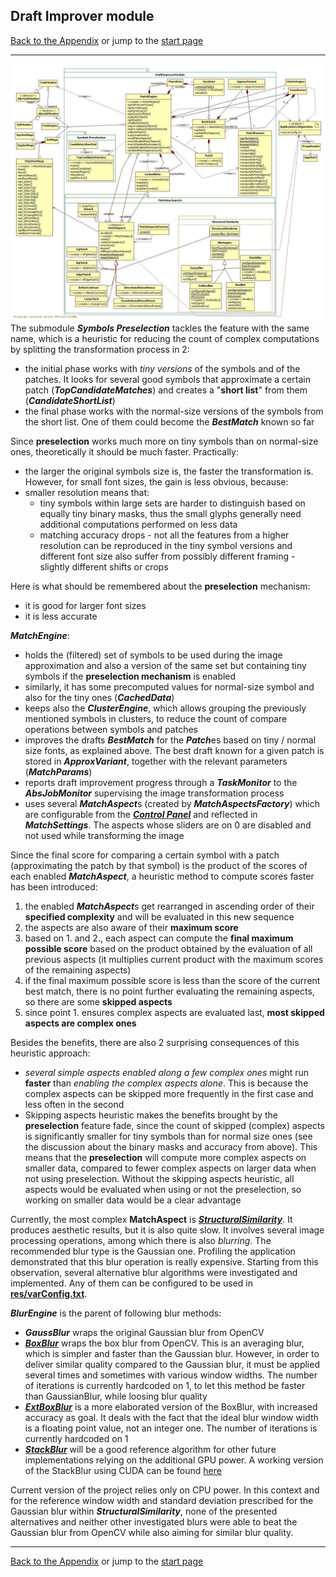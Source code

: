 ## Draft Improver module

[Back to the Appendix](../appendix.md) or jump to the [start page](../../../../ReadMe.md)

-------
![](DraftImprover_classes.jpg)<br>
The submodule ***Symbols Preselection*** tackles the feature with the same name, which is a heuristic for reducing the count of complex computations by splitting the transformation process in 2:
- the initial phase works with *tiny versions* of the symbols and of the patches. It looks for several good symbols that approximate a certain patch (***TopCandidateMatches***) and creates a &quot;**short list**&quot; from them (***CandidateShortList***)
- the final phase works with the normal-size versions of the symbols from the short list. One of them could become the ***BestMatch*** known so far

Since **preselection** works much more on tiny symbols than on normal-size ones, theoretically it should be much faster. Practically:
- the larger the original symbols size is, the faster the transformation is. However, for small font sizes, the gain is less obvious, because:
- smaller resolution means that:
    - tiny symbols within large sets are harder to distinguish based on equally tiny binary masks, thus the small glyphs generally need additional computations performed on less data
    - matching accuracy drops - not all the features from a higher resolution can be reproduced in the tiny symbol versions and different font size also suffer from possibly different framing - slightly different shifts or crops

Here is what should be remembered about the **preselection** mechanism:
- it is good for larger font sizes
- it is less accurate

***MatchEngine***:
- holds the (filtered) set of symbols to be used during the image approximation and also a version of the same set but containing tiny symbols if the **preselection mechanism** is enabled
- similarly, it has some precomputed values for normal-size symbol and also for the tiny ones (***CachedData***)
- keeps also the ***ClusterEngine***, which allows grouping the previously mentioned symbols in clusters, to reduce the count of compare operations between symbols and patches
- improves the drafts ***BestMatch*** for the ***Patch***es based on tiny / normal size fonts, as explained above. The best draft known for a given patch is stored in ***ApproxVariant***, together with the relevant parameters (***MatchParams***)
- reports draft improvement progress through a ***TaskMonitor*** to the ***AbsJobMonitor*** supervising the image transformation process
- uses several ***MatchAspect***s (created by ***MatchAspectsFactory***) which are configurable from the [***Control Panel***][CtrlPanel] and reflected in ***MatchSettings***. The aspects whose sliders are on 0 are disabled and not used while transforming the image

Since the final score for comparing a certain symbol with a patch (approximating the patch by that symbol) is the product of the scores of each enabled ***MatchAspect***, a heuristic method to compute scores faster has been introduced:
1. the enabled ***MatchAspect***s get rearranged in ascending order of their **specified complexity** and will be evaluated in this new sequence
2. the aspects are also aware of their **maximum score**
3. based on 1. and 2., each aspect can compute the **final maximum possible score** based on the product obtained by the evaluation of all previous aspects (it multiplies current product with the maximum scores of the remaining aspects)
4. if the final maximum possible score is less than the score of the current best match, there is no point further evaluating the remaining aspects, so there are some **skipped aspects**
5. since point 1. ensures complex aspects are evaluated last, **most skipped aspects are complex ones**

Besides the benefits, there are also 2 surprising consequences of this heuristic approach:
- *several simple aspects enabled along a few complex ones* might run **faster** than *enabling the complex aspects alone*. This is because the complex aspects can be skipped more frequently in the first case and less often in the second
- Skipping aspects heuristic makes the benefits brought by the **preselection** feature fade, since the count of skipped (complex) aspects is significantly smaller for tiny symbols than for normal size ones (see the discussion about the binary masks and accuracy from above). This means that the **preselection** will compute more complex aspects on smaller data, compared to fewer complex aspects on larger data when not using preselection. Without the skipping aspects heuristic, all aspects would be evaluated when using or not the preselection, so working on smaller data would be a clear advantage

Currently, the most complex **MatchAspect** is [***StructuralSimilarity***][Structural Similarity]. It produces aesthetic results, but it is also quite slow. It involves several image processing operations, among which there is also *blurring*. The recommended blur type is the Gaussian one. Profiling the application demonstrated that this blur operation is really expensive. Starting from this observation, several alternative blur algorithms were investigated and implemented. Any of them can be configured to be used in [**res/varConfig.txt**][varConfig].<br>

***BlurEngine*** is the parent of following blur methods:
- ***GaussBlur*** wraps the original Gaussian blur from OpenCV
- [***BoxBlur***][BoxBlur] wraps the box blur from OpenCV. This is an averaging blur, which is simpler and faster than the Gaussian blur. However, in order to deliver similar quality compared to the Gaussian blur, it must be applied several times and sometimes with various window widths. The number of iterations is currently hardcoded on 1, to let this method be faster than GaussianBlur, while loosing blur quality
- [***ExtBoxBlur***][ExtBoxBlur] is a more elaborated version of the BoxBlur, with increased accuracy as goal. It deals with the fact that the ideal blur window width is a floating point value, not an integer one. The number of iterations is currently hardcoded on 1
- [***StackBlur***][StackBlur] will be a good reference algorithm for other future implementations relying on the additional GPU power. A working version of the StackBlur using CUDA can be found [here][StackBlurWithCUDA]

Current version of the project relies only on CPU power. In this context and for the reference window width and standard deviation prescribed for the Gaussian blur within ***StructuralSimilarity***, none of the presented alternatives and neither other investigated blurs were able to beat the Gaussian blur from OpenCV while also aiming for similar blur quality.<br>

-------
[Back to the Appendix](../appendix.md) or jump to the [start page](../../../../ReadMe.md)

[varConfig]:../../../../res/varConfig.txt
[CtrlPanel]:../../CtrlPanel/CtrlPanel.md
[Structural Similarity]:https://ece.uwaterloo.ca/~z70wang/research/ssim
[BoxBlur]:http://www.web.uwa.edu.au/__data/assets/file/0008/826172/filterdesign.pdf
[ExtBoxBlur]:http://www.mia.uni-saarland.de/Publications/gwosdek-ssvm11.pdf
[StackBlur]:http://www.codeproject.com/Articles/42192/Fast-Image-Blurring-with-CUDA
[StackBlurWithCUDA]:http://home.so-net.net.tw/lioucy